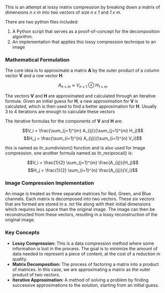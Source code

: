 
This is an attempt at lossy matrix compression by breaking down a matrix of dimensions *n x m* into two vectors of size *n x 1* and *1 x m*. 

There are two python files included:
1.  A Python script that serves as a proof-of-concept for the decomposition algorithm.
2.  An implementation that applies this lossy compression technique to an image

### Mathematical Formulation

The core idea is to approximate a matrix **A** by the outer product of a column vector **V** and a row vector **H**.

$$A_{n \times m} \approx V_{n \times 1} \otimes H_{1 \times m}$$

The vectors **V** and **H** are approximated and calculated through an iterative formula. Given an initial guess for **H**, a new approximation for **V** is calculated, which is then used to find a better approximation for **H**. Usually 3 to 4 iterations are enough to calculate these vectors


The iterative formulas for the components of **V** and **H** are:

$$V_i = \frac{\sum_{j=1}^{m} A_{ij}}{\sum_{j=1}^{m} H_j}$$
$$H_j = \frac{\sum_{i=1}^{n} A_{ij}}{\sum_{i=1}^{n} V_i}$$

this is named as itr_sumdivision() function and is also used for Image compression.
one another formula named as itr_reciprocal() is:

$$V_i = \frac{1}{2} \sum_{j=1}^{m} \frac{A_{ij}}{H_j}$$
$$H_j = \frac{1}{2} \sum_{i=1}^{n} \frac{A_{ij}}{V_i}$$

### Image Compression Implementation

An image is treated as three separate matrices for Red, Green, and Blue channels. Each matrix is decomposed into two vectors.
These six vectors that are formed are stored in a .txt file along with their initial dimensions which requires less space than the original image.
The image can then be reconstructed from these vectors, resulting in a lossy reconstruction of the original image.

### Key Concepts

  * **Lossy Compression:** This is a data compression method where some information is lost in the process. The goal is to minimize the amount of data needed to represent a piece of content, at the cost of a reduction in quality.
  * **Matrix Decomposition:** The process of factoring a matrix into a product of matrices. In this case, we are approximating a matrix as the outer product of two vectors.
  * **Iterative Approximation:** A method of solving a problem by finding successive approximations to the solution, starting from an initial guess.
